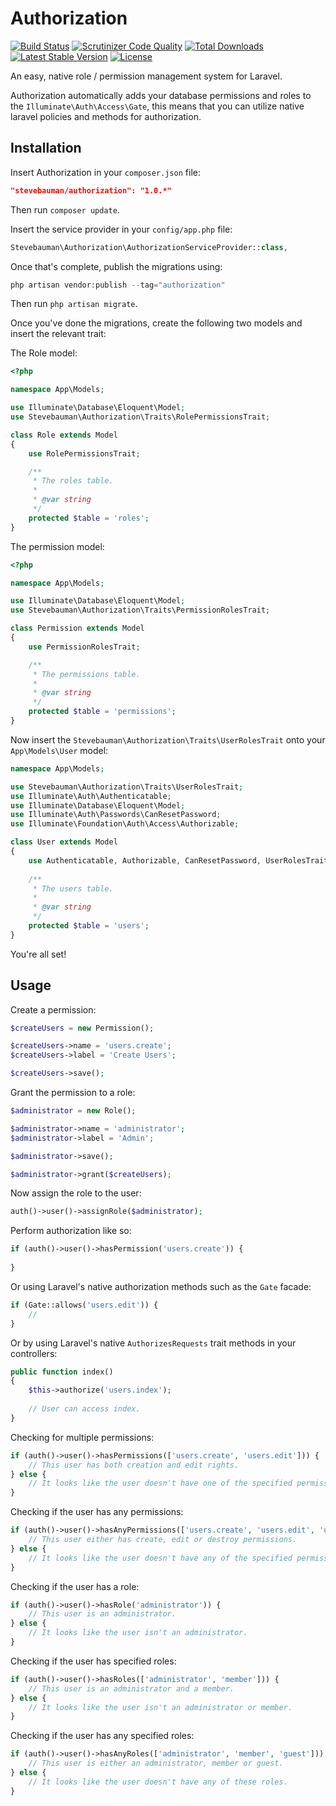 # Authorization

[![Build Status](https://img.shields.io/travis/stevebauman/authorization/master.svg?style=flat-square)](https://travis-ci.org/stevebauman/authorization)
[![Scrutinizer Code Quality](https://img.shields.io/scrutinizer/g/stevebauman/authorization/master.svg?style=flat-square)](https://scrutinizer-ci.com/g/stevebauman/authorization/?branch=master)
[![Total Downloads](https://img.shields.io/packagist/dt/stevebauman/authorization.svg?style=flat-square)](https://packagist.org/packages/stevebauman/authorization)
[![Latest Stable Version](https://img.shields.io/packagist/v/stevebauman/authorization.svg?style=flat-square)](https://packagist.org/packages/stevebauman/authorization)
[![License](https://img.shields.io/packagist/l/stevebauman/authorization.svg?style=flat-square)](https://packagist.org/packages/stevebauman/authorization)

An easy, native role / permission management system for Laravel.

Authorization automatically adds your database permissions and roles to the `Illuminate\Auth\Access\Gate`, this means
that you can utilize native laravel policies and methods for authorization.

## Installation

Insert Authorization in your `composer.json` file:

```json
"stevebauman/authorization": "1.0.*"
```

Then run `composer update`.

Insert the service provider in your `config/app.php` file:

```php
Stevebauman\Authorization\AuthorizationServiceProvider::class,
```

Once that's complete, publish the migrations using:

```php
php artisan vendor:publish --tag="authorization"
```

Then run `php artisan migrate`.

Once you've done the migrations, create the following two models and insert the relevant trait:

The Role model:

```php
<?php

namespace App\Models;

use Illuminate\Database\Eloquent\Model;
use Stevebauman\Authorization\Traits\RolePermissionsTrait;

class Role extends Model
{
    use RolePermissionsTrait;

    /**
     * The roles table.
     *
     * @var string
     */
    protected $table = 'roles';
}
```

The permission model:

```php
<?php

namespace App\Models;

use Illuminate\Database\Eloquent\Model;
use Stevebauman\Authorization\Traits\PermissionRolesTrait;

class Permission extends Model
{
    use PermissionRolesTrait;

    /**
     * The permissions table.
     *
     * @var string
     */
    protected $table = 'permissions';
}
```

Now insert the `Stevebauman\Authorization\Traits\UserRolesTrait` onto your `App\Models\User` model:

```php
namespace App\Models;

use Stevebauman\Authorization\Traits\UserRolesTrait;
use Illuminate\Auth\Authenticatable;
use Illuminate\Database\Eloquent\Model;
use Illuminate\Auth\Passwords\CanResetPassword;
use Illuminate\Foundation\Auth\Access\Authorizable;

class User extends Model
{
    use Authenticatable, Authorizable, CanResetPassword, UserRolesTrait;
    
    /**
     * The users table.
     *
     * @var string
     */
    protected $table = 'users';
}
```

You're all set!

## Usage

Create a permission:

```php
$createUsers = new Permission();

$createUsers->name = 'users.create';
$createUsers->label = 'Create Users';

$createUsers->save();
```

Grant the permission to a role:

```php
$administrator = new Role();

$administrator->name = 'administrator';
$administrator->label = 'Admin';

$administrator->save();

$administrator->grant($createUsers);
```

Now assign the role to the user:

```php
auth()->user()->assignRole($administrator);
```

Perform authorization like so:

```php
if (auth()->user()->hasPermission('users.create')) {
    
}
```

Or using Laravel's native authorization methods such as the `Gate` facade:

```php
if (Gate::allows('users.edit')) {
    //
}
```

Or by using Laravel's native `AuthorizesRequests` trait methods in your controllers:

```php
public function index()
{
    $this->authorize('users.index');
    
    // User can access index.
}
```

Checking for multiple permissions:

```php
if (auth()->user()->hasPermissions(['users.create', 'users.edit'])) {
    // This user has both creation and edit rights.
} else {
    // It looks like the user doesn't have one of the specified permissions.
}
```

Checking if the user has any permissions:

```php
if (auth()->user()->hasAnyPermissions(['users.create', 'users.edit', 'users.destroy'])) {
    // This user either has create, edit or destroy permissions.
} else {
    // It looks like the user doesn't have any of the specified permissions.
}
```

Checking if the user has a role:

```php
if (auth()->user()->hasRole('administrator')) {
    // This user is an administrator.
} else {
    // It looks like the user isn't an administrator.
}
```

Checking if the user has specified roles:

```php
if (auth()->user()->hasRoles(['administrator', 'member'])) {
    // This user is an administrator and a member.
} else {
    // It looks like the user isn't an administrator or member.
}
```

Checking if the user has any specified roles:

```php
if (auth()->user()->hasAnyRoles(['administrator', 'member', 'guest'])) {
    // This user is either an administrator, member or guest.
} else {
    // It looks like the user doesn't have any of these roles.
}
```
